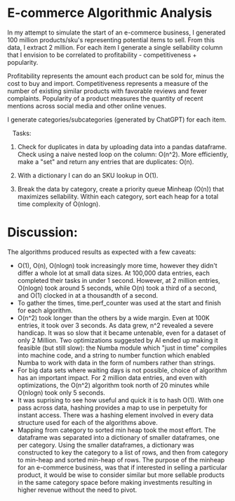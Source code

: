 # E-commerce Algorithmic Analysis


In my attempt to simulate the start of an e-commerce business, I generated 100 million products/sku's representing potential items to sell. From this data, I extract 2 million. For each item I generate a single sellability column that I envision to be correlated to profitability - competitiveness + popularity.

Profitability represents the amount each product can be sold for, minus the cost to buy and import. Competitiveness represents a measure of the number of existing similar products with favorable reviews and fewer complaints. Popularity of a product measures the quantity of recent mentions across social media and other online venues.

I generate categories/subcategories (generated by ChatGPT) for each item.

  
Tasks: 

1. Check for duplicates in data by uploading data into a pandas dataframe. Check using a naive nested loop on the column: O(n^2). More efficiently, make a "set" and return any entries that are duplicates: O(n). 

2. With a dictionary I can do an SKU lookup in O(1).

3. Break the data by category, create a priority queue Minheap (O(n)) that maximizes sellability. Within each category, sort each heap for a total time complexity of O(nlogn).


# Discussion:

The algorithms produced results as expected with a few caveats:
- O(1), O(n), O(nlogn) took increasingly more time, however they didn't differ a whole lot at small data sizes. At 100,000 data entries, each completed their tasks in under 1 second. However, at 2 million entries, O(nlogn) took around 5 seconds, while O(n) took a third of a second, and O(1) clocked in at a thousandth of a second.
- To gather the times, time.perf_counter was used at the start and finish for each algorithm.
- O(n^2) took longer than the others by a wide margin. Even at 100K entries, it took over 3 seconds. As data grew, n^2 revealed a severe handicap. It was so slow that it became untenable, even for a dataset of only 2 Million. Two optimizations suggested by AI ended up making it feasible (but still slow): the Numba module which "just in time" compiles into machine code, and a string to number function which enabled Numba to work with data in the form of numbers rather than strings.
- For big data sets where waiting days is not possible, choice of algorithm has an important impact. For 2 million data entries, and even with optimizations, the O(n^2) algorithm took north of 20 minutes while O(nlogn) took only 5 seconds. 
- It was suprising to see how useful and quick it is to hash O(1). With one pass across data, hashing provides a map to use in perpetuity for instant access. There was a hashing element involved in every data structure used for each of the algorithms above.
- Mapping from category to sorted min heap took the most effort. The dataframe was separated into a dictionary of smaller dataframes, one per category. Using the smaller dataframes, a dictionary was constructed to key the category to a list of rows, and then from category to min-heap and sorted min-heap of rows. The purpose of the minheap for an e-commerce business, was that if interested in selling a particular product, it would be wise to consider similar but more sellable products in the same category space before making investments resulting in higher revenue without the need to pivot.
